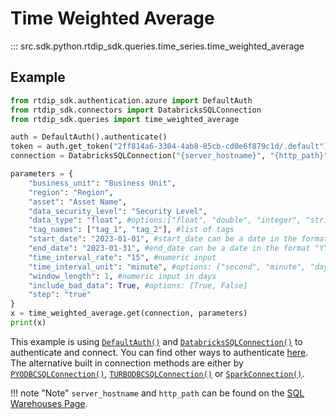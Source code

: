 # Time Weighted Average
::: src.sdk.python.rtdip_sdk.queries.time_series.time_weighted_average

## Example

```python
from rtdip_sdk.authentication.azure import DefaultAuth
from rtdip_sdk.connectors import DatabricksSQLConnection
from rtdip_sdk.queries import time_weighted_average

auth = DefaultAuth().authenticate()
token = auth.get_token("2ff814a6-3304-4ab8-85cb-cd0e6f879c1d/.default").token
connection = DatabricksSQLConnection("{server_hostname}", "{http_path}", token)

parameters = {
    "business_unit": "Business Unit",
    "region": "Region", 
    "asset": "Asset Name", 
    "data_security_level": "Security Level", 
    "data_type": "float", #options:["float", "double", "integer", "string"]
    "tag_names": ["tag_1", "tag_2"], #list of tags
    "start_date": "2023-01-01", #start_date can be a date in the format "YYYY-MM-DD" or a datetime in the format "YYYY-MM-DDTHH:MM:SS" or specify the timezone offset in the format "YYYY-MM-DDTHH:MM:SS+zz:zz"
    "end_date": "2023-01-31", #end_date can be a date in the format "YYYY-MM-DD" or a datetime in the format "YYYY-MM-DDTHH:MM:SS" or specify the timezone offset in the format "YYYY-MM-DDTHH:MM:SS+zz:zz"
    "time_interval_rate": "15", #numeric input
    "time_interval_unit": "minute", #options: ["second", "minute", "day", "hour"]
    "window_length": 1, #numeric input in days
    "include_bad_data": True, #options: [True, False]
    "step": "true"
}
x = time_weighted_average.get(connection, parameters)
print(x)
```

This example is using [```DefaultAuth()```](../authentication/azure.md) and [```DatabricksSQLConnection()```](db-sql-connector.md) to authenticate and connect. You can find other ways to authenticate [here](../authentication/azure.md). The alternative built in connection methods are either by [```PYODBCSQLConnection()```](pyodbc-sql-connector.md), [```TURBODBCSQLConnection()```](turbodbc-sql-connector.md) or [```SparkConnection()```](spark-connector.md).

!!! note "Note"
    </b>```server_hostname``` and ```http_path``` can be found on the [SQL Warehouses Page](../../queries/databricks/sql-warehouses.md). <br />